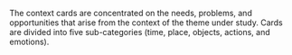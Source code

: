 The context cards are concentrated on the needs, problems, and opportunities that arise from the context of the theme under study. 
Cards are divided into five sub-categories (time, place, objects, actions, and emotions). 
